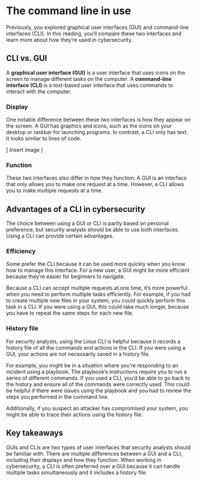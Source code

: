 # The command line in use
Previously, you explored graphical user interfaces (GUI) and command-line interfaces (CLI). In this reading, you’ll compare these two interfaces and learn more about how they’re used in cybersecurity.  

## CLI vs. GUI

A **graphical user interface (GUI)** is a user interface that uses icons on the screen to manage different tasks on the computer. A **command-line interface (CLI)** is a text-based user interface that uses commands to interact with the computer. 

### Display

One notable difference between these two interfaces is how they appear on the screen. A GUI has graphics and icons, such as the icons on your desktop or taskbar for launching programs. In contrast, a CLI only has text. It looks similar to lines of code. 

[ Insert image ]

### Function

These two interfaces also differ in how they function. A GUI is an interface that only allows you to make one request at a time. However, a CLI allows you to make multiple requests at a time. 

## Advantages of a CLI in cybersecurity  

The choice between using a GUI or CLI is partly based on personal preference, but security analysts should be able to use both interfaces. Using a CLI can provide certain advantages.

### Efficiency

Some prefer the CLI because it can be used more quickly when you know how to manage this interface. For a new user, a GUI might be more efficient because they’re easier for beginners to navigate. 

Because a CLI can accept multiple requests at one time, it’s more powerful when you need to perform multiple tasks efficiently. For example, if you had to create multiple new files in your system, you could quickly perform this task in a CLI. If you were using a GUI, this could take much longer, because you have to repeat the same steps for each new file.

### History file

For security analysts, using the Linux CLI is helpful because it records a history file of all the commands and actions in the CLI. If you were using a GUI, your actions are not necessarily saved in a history file.

For example, you might be in a situation where you’re responding to an incident using a playbook. The playbook’s instructions require you to run a series of different commands. If you used a CLI, you’d be able to go back to the history and ensure all of the commands were correctly used. This could be helpful if there were issues using the playbook and you had to review the steps you performed in the command line.

Additionally, if you suspect an attacker has compromised your system, you might be able to trace their actions using the history file.

## Key takeaways

GUIs and CLIs are two types of user interfaces that security analysts should be familiar with. There are multiple differences between a GUI and a CLI, including their displays and how they function. When working in cybersecurity, a CLI is often preferred over a GUI because it can handle multiple tasks simultaneously and it includes a history file.
